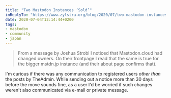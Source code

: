 ```yaml
---
title: "Two Mastodon Instances ‘Sold’"
inReplyTo: "https://www.zylstra.org/blog/2020/07/two-mastodon-instances-sold/"
date: 2020-07-04T12:14:44+0200
tags:
- mastodon
- community
- japan
---
```

> From a message by Joshua Strobl I noticed that Mastodon.cloud had changed owners. On their frontpage I read that the same is true for the bigger mstdn.jp instance (and their about page confirms that). 

I'm curious if there was any communication to registered users *other than* the posts by TheAdmin. While sending out a notice more than 30 days before the move sounds fine, as a user I'd be worried if such changes weren't also communicated via e-mail or private message.